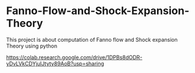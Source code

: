 # Fanno-Flow-and-Shock-Expansion-Theory
This project is about computation of Fanno flow and Shock expansion Theory using python

https://colab.research.google.com/drive/1DPBs8dODR-yDvLVkCDYjuIJtyty89AoB?usp=sharing
